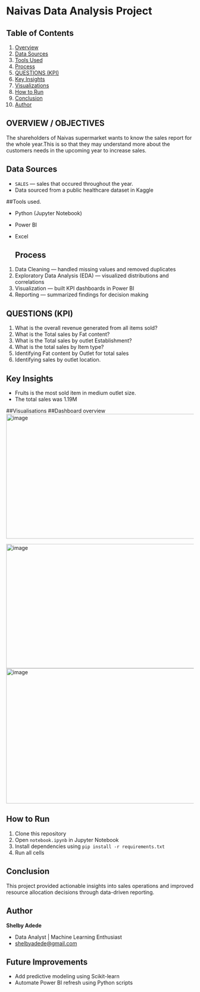 # Naivas Data Analysis Project


## Table of Contents
1. [Overview](#overview)
2. [Data Sources](#data-sources)
3. [Tools Used](#tools-used)
4. [Process](#process)
5.  [QUESTIONS (KPI)](#QUESTIONS (KPI))
6. [Key Insights](#key-insights)
7. [Visualizations](#visualizations)
8. [How to Run](#how-to-run)
9. [Conclusion](#conclusion)
10. [Author](#author)




## OVERVIEW / OBJECTIVES
The shareholders of Naivas supermarket wants to know the sales report for the whole year.This is so that they may understand more about the customers needs in the upcoming year to increase sales.

## Data Sources
- `SALES` — sales that occured throughout the year.    
- Data sourced from a public healthcare dataset in Kaggle

##Tools used.
- Python (Jupyter Notebook)
- Power BI
- Excel
  
  ##  Process
1. Data Cleaning — handled missing values and removed duplicates  
2. Exploratory Data Analysis (EDA) — visualized distributions and correlations  
3. Visualization — built KPI dashboards in Power BI  
4. Reporting — summarized findings for decision making

  ## QUESTIONS (KPI)
1.  What is the overall revenue generated from all items sold?
2.  What is the Total sales by Fat content?
3.   What is the Total sales by outlet Establishment?
4.  What is the total sales by Item type?
5.  Identifying Fat content by Outlet for total sales
6.  Identifying sales by outlet location.

 ## Key Insights
- Fruits is the most sold item in medium outlet size.
-  The total sales was 1.19M 
 
  
  ##Visualisations
##Dashboard overview
<img width="617" height="334" alt="image" src="https://github.com/user-attachments/assets/011f0e7b-de74-4beb-8118-576df43c3af2" />

<img width="637" height="333" alt="image" src="https://github.com/user-attachments/assets/4265a1b6-5b9d-4c86-8487-18ff260a128e" /> 

<img width="668" height="362" alt="image" src="https://github.com/user-attachments/assets/c6e313cc-bb66-4821-b68d-e26c6a07208b" />





##  How to Run
1. Clone this repository  
2. Open `notebook.ipynb` in Jupyter Notebook  
3. Install dependencies using `pip install -r requirements.txt`
4. Run all cells
   
##  Conclusion
This project provided actionable insights into sales operations and improved resource allocation decisions through data-driven reporting.

## Author
**Shelby Adede**  
- Data Analyst | Machine Learning Enthusiast  
-  shelbyadede@gmail.com  

  ##  Future Improvements
- Add predictive modeling using Scikit-learn  
- Automate Power BI refresh using Python scripts







  

